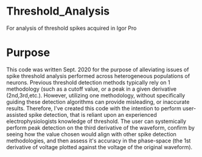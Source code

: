 # Threshold_Analysis
For analysis of threshold spikes acquired in Igor Pro

# Purpose
This code was written Sept. 2020 for the purpose of alleviating issues of spike threshold analysis performed across heterogeneous populations of neurons.
Previous threshold detection methods typically rely on 1 methodology (such as a cutoff value, or a peak in a given derivative (2nd,3rd,etc.). However, utilizing one methodology, without specifically guiding these detection algorithms can provide misleading, or inaccurate results. Therefore, I've created this code with the intention to perform user-assisted spike detection, that is reliant upon an experienced electrophysiologists knowledge of threshold. The user can systemically perform peak detection on the third derivative of the waveform, confirm by seeing how the value chosen would align with other spike detection methodologies, and then assess it's accuracy in the phase-space (the 1st derivative of voltage plotted against the voltage of the original waveform). 
